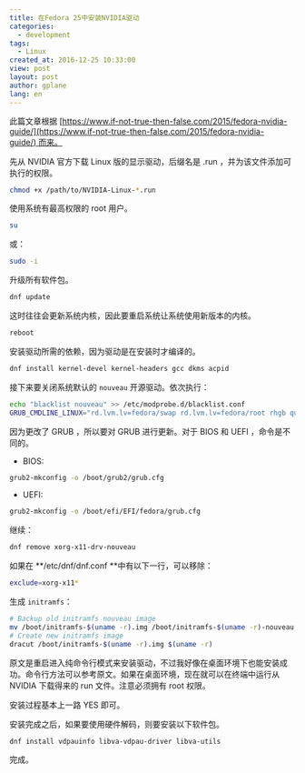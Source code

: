 ```yaml
---
title: 在Fedora 25中安装NVIDIA驱动
categories:
  - development
tags:
  - Linux
created_at: 2016-12-25 10:33:00
view: post
layout: post
author: gplane
lang: en
---
```


此篇文章根据 [https://www.if-not-true-then-false.com/2015/fedora-nvidia-guide/](https://www.if-not-true-then-false.com/2015/fedora-nvidia-guide/) 而来。

先从 NVIDIA 官方下载 Linux 版的显示驱动，后缀名是 .run ，并为该文件添加可执行的权限。

```bash
chmod +x /path/to/NVIDIA-Linux-*.run
```

使用系统有最高权限的 root 用户。

```bash
su
```

或：

```bash
sudo -i
```

升级所有软件包。

```bash
dnf update
```

这时往往会更新系统内核，因此要重启系统让系统使用新版本的内核。

```bash
reboot
```

安装驱动所需的依赖，因为驱动是在安装时才编译的。

```bash
dnf install kernel-devel kernel-headers gcc dkms acpid
```

接下来要关闭系统默认的 `nouveau` 开源驱动。依次执行：

```bash
echo "blacklist nouveau" >> /etc/modprobe.d/blacklist.conf
GRUB_CMDLINE_LINUX="rd.lvm.lv=fedora/swap rd.lvm.lv=fedora/root rhgb quiet rd.driver.blacklist=nouveau"
```

因为更改了 GRUB ，所以要对 GRUB 进行更新。对于 BIOS 和 UEFI ，命令是不同的。

- BIOS:
```bash
grub2-mkconfig -o /boot/grub2/grub.cfg
```

- UEFI:
```bash
grub2-mkconfig -o /boot/efi/EFI/fedora/grub.cfg
```

继续：

```bash
dnf remove xorg-x11-drv-nouveau
```

如果在 **/etc/dnf/dnf.conf **中有以下一行，可以移除：

```bash
exclude=xorg-x11*
```

生成 `initramfs`：

```bash
# Backup old initramfs nouveau image
mv /boot/initramfs-$(uname -r).img /boot/initramfs-$(uname -r)-nouveau.img
# Create new initramfs image
dracut /boot/initramfs-$(uname -r).img $(uname -r)
```

原文是重启进入纯命令行模式来安装驱动，不过我好像在桌面环境下也能安装成功。命令行方法可以参考原文。如果在桌面环境，现在就可以在终端中运行从 NVIDIA 下载得来的 run 文件。注意必须拥有 root 权限。

安装过程基本上一路 YES 即可。

安装完成之后，如果要使用硬件解码，则要安装以下软件包。

```bash
dnf install vdpauinfo libva-vdpau-driver libva-utils
```

完成。
